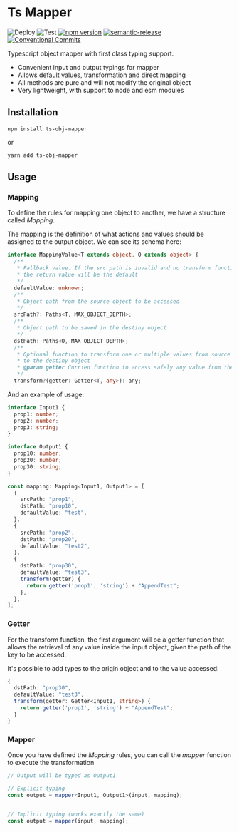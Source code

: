 # Ts Mapper

![Deploy](https://github.com/Brenopms/ts-mapper/workflows/publish/badge.svg)
![Test](https://github.com/Brenopms/ts-mapper/workflows/publish/badge.svg)
[![npm version](https://img.shields.io/npm/v/ts-obj-mapper)](https://www.npmjs.com/package/ts-obj-mapper 'View this project on npm')
[![semantic-release](https://img.shields.io/badge/%20%20%F0%9F%93%A6%F0%9F%9A%80-semantic--release-e10079.svg)](https://github.com/semantic-release/semantic-release)
[![Conventional Commits](https://img.shields.io/badge/Conventional%20Commits-1.0.0-yellow.svg)](https://conventionalcommits.org)

Typescript object mapper with first class typing support.

- Convenient input and output typings for mapper
- Allows default values, transformation and direct mapping
- All methods are pure and will not modify the original object
- Very lightweight, with support to node and esm modules

## Installation

`npm install ts-obj-mapper`

or

`yarn add ts-obj-mapper`

## Usage

### Mapping

To define the rules for mapping one object to another, we have a structure called _Mapping_.

The mapping is the definition of what actions and values should be assigned to the output object. We can see its schema here:

```typescript
interface MappingValue<T extends object, O extends object> {
  /**
   * Fallback value. If the src path is invalid and no transform function is passed,
   * the return value will be the default
   */
  defaultValue: unknown;
  /**
   * Object path from the source object to be accessed
   */
  srcPath?: Paths<T, MAX_OBJECT_DEPTH>;
  /**
   * Object path to be saved in the destiny object
   */
  dstPath: Paths<O, MAX_OBJECT_DEPTH>;
  /**
   * Optional function to transform one or multiple values from source object
   * to the destiny object
   * @param getter Curried function to access safely any value from the source object
   */
  transform?(getter: Getter<T, any>): any;
```

And an example of usage:

```typescript
interface Input1 {
  prop1: number;
  prop2: number;
  prop3: string;
}

interface Output1 {
  prop10: number;
  prop20: number;
  prop30: string;
}

const mapping: Mapping<Input1, Output1> = [
  {
    srcPath: "prop1",
    dstPath: "prop10",
    defaultValue: "test",
  },
  {
    srcPath: "prop2",
    dstPath: "prop20",
    defaultValue: "test2",
  },
  {
    dstPath: "prop30",
    defaultValue: "test3",
    transform(getter) {
      return getter('prop1', 'string') + "AppendTest";
    },
  },
];
```

### Getter

For the transform function, the first argument will be a getter function that allows the retrieval of any value inside the input object, given the path of the key to be accessed.

It's possible to add types to the origin object and to the value accessed:

```typescript
{
  dstPath: "prop30",
  defaultValue: "test3",
  transform(getter: Getter<Input1, string>) {
    return getter('prop1', 'string') + "AppendTest";
  }
}
```

### Mapper

Once you have defined the _Mapping_ rules, you can call the _mapper_ function to execute the transformation

```typescript
// Output will be typed as Output1

// Explicit typing
const output = mapper<Input1, Output1>(input, mapping);


// Implicit typing (works exactly the same)
const output = mapper(input, mapping);
```
